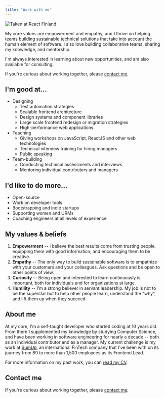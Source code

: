 ```yaml
---
title: "Work with me"
---
```


![Taken at React Finland](/images/react-finland-2.jpg)

My core values are empowerment and empathy, and I thrive on helping teams
building sustainable technical solutions that take into account the human
element of software. I also love building collaborative teams, sharing my
knowledge, and mentorship.

I'm always interested in learning about new opportunities, and am also
available for consulting.

If you're curious about working together, please [contact me](/contact).

## I'm good at...

* Designing
  * Test automation strategies
  * Scalable frontend architecture
  * Design systems and component libraries
  * Large scale frontend redesign or migration strategies
  * High-performance web applications
* Teaching
  * Giving workshops on JavaScript, ReactJS and other web technologies
  * Technical interview training for hiring managers
  * [Public speaking](/speaking)
* Team-building
  * Conducting technical assessments and interviews
  * Mentoring individual contributors and managers

## I'd like to do more...

* Open-source
* Work on developer tools
* Bootstrapping and indie startups
* Supporting women and URMs
* Coaching engineers at all levels of experience

## My values & beliefs

1. **Empowerment** -- I believe the best results come from trusting people,
   equipping them with good information, and encouraging them to be creative.
2. **Empathy** -- The only way to build sustainable software is to empathize
   with your customers and your colleagues. Ask questions and be open to other
   points of view.
3. **Curiosity** -- Being open and interested to learn continuously is
   important, both for individuals and for organizations at large.
4. **Humility** -- I'm a strong believer in servant leadership. My job is not
   to be the superstar but to help other people learn, understand the "why",
   and lift them up when they succeed.

## About me

At my core, I'm a self-taught developer who started coding at 10 years old.
From there I supplemented my knowledge by studying Computer Science, and have
been working in software engineering for nearly a decade -- both as an
individual contributor and as a manager. My current challenge
is my work at [SumUp](https://sumup.com), an international FinTech company
that I've been with on its journey from 80 to more than 1,500 employees as
its Frontend Lead.

For more information on my past work, you can [read my CV](/cvs/monica_lent_resume_2019.pdf).

## Contact me

If you're curious about working together, please [contact me](/contact).
